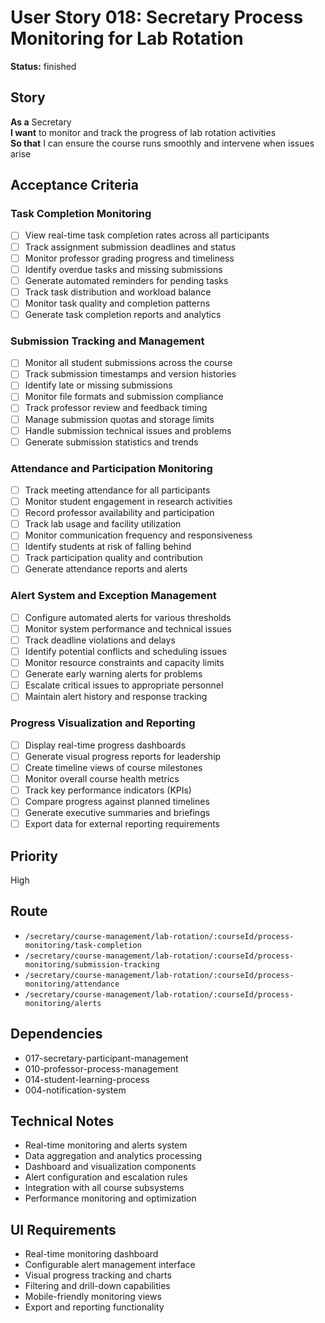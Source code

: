 # User Story 018: Secretary Process Monitoring for Lab Rotation

**Status:** finished

## Story
**As a** Secretary  
**I want** to monitor and track the progress of lab rotation activities  
**So that** I can ensure the course runs smoothly and intervene when issues arise

## Acceptance Criteria

### Task Completion Monitoring
- [ ] View real-time task completion rates across all participants
- [ ] Track assignment submission deadlines and status
- [ ] Monitor professor grading progress and timeliness
- [ ] Identify overdue tasks and missing submissions
- [ ] Generate automated reminders for pending tasks
- [ ] Track task distribution and workload balance
- [ ] Monitor task quality and completion patterns
- [ ] Generate task completion reports and analytics

### Submission Tracking and Management
- [ ] Monitor all student submissions across the course
- [ ] Track submission timestamps and version histories
- [ ] Identify late or missing submissions
- [ ] Monitor file formats and submission compliance
- [ ] Track professor review and feedback timing
- [ ] Manage submission quotas and storage limits
- [ ] Handle submission technical issues and problems
- [ ] Generate submission statistics and trends

### Attendance and Participation Monitoring
- [ ] Track meeting attendance for all participants
- [ ] Monitor student engagement in research activities
- [ ] Record professor availability and participation
- [ ] Track lab usage and facility utilization
- [ ] Monitor communication frequency and responsiveness
- [ ] Identify students at risk of falling behind
- [ ] Track participation quality and contribution
- [ ] Generate attendance reports and alerts

### Alert System and Exception Management
- [ ] Configure automated alerts for various thresholds
- [ ] Monitor system performance and technical issues
- [ ] Track deadline violations and delays
- [ ] Identify potential conflicts and scheduling issues
- [ ] Monitor resource constraints and capacity limits
- [ ] Generate early warning alerts for problems
- [ ] Escalate critical issues to appropriate personnel
- [ ] Maintain alert history and response tracking

### Progress Visualization and Reporting
- [ ] Display real-time progress dashboards
- [ ] Generate visual progress reports for leadership
- [ ] Create timeline views of course milestones
- [ ] Monitor overall course health metrics
- [ ] Track key performance indicators (KPIs)
- [ ] Compare progress against planned timelines
- [ ] Generate executive summaries and briefings
- [ ] Export data for external reporting requirements

## Priority
High

## Route
- `/secretary/course-management/lab-rotation/:courseId/process-monitoring/task-completion`
- `/secretary/course-management/lab-rotation/:courseId/process-monitoring/submission-tracking`
- `/secretary/course-management/lab-rotation/:courseId/process-monitoring/attendance`
- `/secretary/course-management/lab-rotation/:courseId/process-monitoring/alerts`

## Dependencies
- 017-secretary-participant-management
- 010-professor-process-management
- 014-student-learning-process
- 004-notification-system

## Technical Notes
- Real-time monitoring and alerts system
- Data aggregation and analytics processing
- Dashboard and visualization components
- Alert configuration and escalation rules
- Integration with all course subsystems
- Performance monitoring and optimization

## UI Requirements
- Real-time monitoring dashboard
- Configurable alert management interface
- Visual progress tracking and charts
- Filtering and drill-down capabilities
- Mobile-friendly monitoring views
- Export and reporting functionality